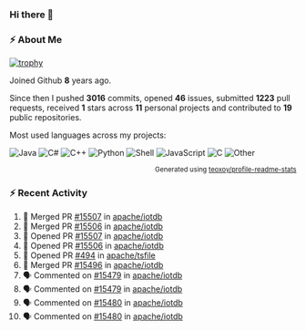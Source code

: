 ### Hi there 👋

### :zap: About Me

[![trophy](https://github-profile-trophy.vercel.app/?username=HTHou&theme=onedark)](https://github.com/ryo-ma/github-profile-trophy)
   
Joined Github **8** years ago.

Since then I pushed **3016** commits, opened **46** issues, submitted **1223** pull requests, received **1** stars across **11** personal projects and contributed to **19** public repositories.

Most used languages across my projects:

![Java](https://img.shields.io/static/v1?style=flat-square&label=%E2%A0%80&color=555&labelColor=%23b07219&message=Java%EF%B8%B189.3%25)
![C#](https://img.shields.io/static/v1?style=flat-square&label=%E2%A0%80&color=555&labelColor=%23178600&message=C%23%EF%B8%B13.9%25)
![C++](https://img.shields.io/static/v1?style=flat-square&label=%E2%A0%80&color=555&labelColor=%23f34b7d&message=C%2B%2B%EF%B8%B12.7%25)
![Python](https://img.shields.io/static/v1?style=flat-square&label=%E2%A0%80&color=555&labelColor=%233572A5&message=Python%EF%B8%B10.7%25)
![Shell](https://img.shields.io/static/v1?style=flat-square&label=%E2%A0%80&color=555&labelColor=%2389e051&message=Shell%EF%B8%B10.7%25)
![JavaScript](https://img.shields.io/static/v1?style=flat-square&label=%E2%A0%80&color=555&labelColor=%23f1e05a&message=JavaScript%EF%B8%B10.5%25)
![C](https://img.shields.io/static/v1?style=flat-square&label=%E2%A0%80&color=555&labelColor=%23555555&message=C%EF%B8%B10.4%25)
![Other](https://img.shields.io/static/v1?style=flat-square&label=%E2%A0%80&color=555&labelColor=%23ededed&message=Other%EF%B8%B11.4%25)

<p align="right"><sub>Generated using <a href="https://github.com/marketplace/actions/profile-readme-stats">teoxoy/profile-readme-stats</a></sub></p>


<!--![](https://github.com/HTHou/HTHou/blob/output/github-contribution-grid-snake.svg)-->

<!--![Haonan Hou's github stats](https://github-readme-stats.vercel.app/api?username=HTHou&count_private=true&show_icons=true&theme=onedark)-->

<!--![Haonan Hou's wakatime stats](https://github-readme-stats.vercel.app/api/wakatime?username=HTHou&layout=compact&theme=onedark)-->

<!--![Top Langs](https://github-readme-stats.vercel.app/api/top-langs/?username=HTHou&theme=onedark&layout=compact)-->

### :zap: Recent Activity
<!--START_SECTION:activity-->
1. 🎉 Merged PR [#15507](https://github.com/apache/iotdb/pull/15507) in [apache/iotdb](https://github.com/apache/iotdb)
2. 🎉 Merged PR [#15506](https://github.com/apache/iotdb/pull/15506) in [apache/iotdb](https://github.com/apache/iotdb)
3. 💪 Opened PR [#15507](https://github.com/apache/iotdb/pull/15507) in [apache/iotdb](https://github.com/apache/iotdb)
4. 💪 Opened PR [#15506](https://github.com/apache/iotdb/pull/15506) in [apache/iotdb](https://github.com/apache/iotdb)
5. 💪 Opened PR [#494](https://github.com/apache/tsfile/pull/494) in [apache/tsfile](https://github.com/apache/tsfile)
6. 🎉 Merged PR [#15496](https://github.com/apache/iotdb/pull/15496) in [apache/iotdb](https://github.com/apache/iotdb)
7. 🗣 Commented on [#15479](https://github.com/apache/iotdb/issues/15479#issuecomment-2865791031) in [apache/iotdb](https://github.com/apache/iotdb)
8. 🗣 Commented on [#15479](https://github.com/apache/iotdb/issues/15479#issuecomment-2865479360) in [apache/iotdb](https://github.com/apache/iotdb)
9. 🗣 Commented on [#15480](https://github.com/apache/iotdb/issues/15480#issuecomment-2865377801) in [apache/iotdb](https://github.com/apache/iotdb)
10. 🗣 Commented on [#15480](https://github.com/apache/iotdb/issues/15480#issuecomment-2864990681) in [apache/iotdb](https://github.com/apache/iotdb)
<!--END_SECTION:activity-->

<!--
**HTHou/HTHou** is a ✨ _special_ ✨ repository because its `README.md` (this file) appears on your GitHub profile.

Here are some ideas to get you started:

- 🔭 I’m currently working on ...
- 🌱 I’m currently learning ...
- 👯 I’m looking to collaborate on ...
- 🤔 I’m looking for help with ...
- 💬 Ask me about ...
- 📫 How to reach me: ...
- 😄 Pronouns: ...
- ⚡ Fun fact: ...
-->
